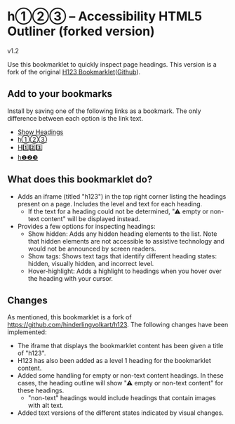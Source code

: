 # h①②③ – Accessibility HTML5 Outliner (forked version)

v1.2

Use this bookmarklet to quickly inspect page headings. This version is a fork of the original [H123 Bookmarklet](https://hinderlingvolkart.github.io/h123/)([Github](https://github.com/hinderlingvolkart/h123)).

## Add to your bookmarks

Install by saving one of the following links as a bookmark. The only difference between each option is the link text. 

* [Show Headings][1]
* [h①②③][1]
* [H1️⃣2️⃣3️⃣][1]
* [h❶❷❸][1]

## What does this bookmarklet do?

* Adds an iframe (titled "h123") in the top right corner listing the headings present on a page. Includes the level and text for each heading.
  * If the text for a heading could not be determined, "&#9888; empty or non-text content" will be displayed instead.
* Provides a few options for inspecting headings:
  * Show hidden: Adds any hidden heading elements to the list. Note that hidden elements are not accessible to assistive technology and would not be announced by screen readers.
  * Show tags: Shows text tags that identify different heading states: hidden, visually hidden, and incorrect level.
  * Hover-highlight: Adds a highlight to headings when you hover over the heading with your cursor.

## Changes

As mentioned, this bookmarklet is a fork of https://github.com/hinderlingvolkart/h123. The following changes have been implemented:

* The iframe that displays the bookmarklet content has been given a title of "h123".
* H123 has also been added as a level 1 heading for the bookmarklet content.
* Added some handling for empty or non-text content headings. In these cases, the heading outline will show "&#9888; empty or non-text content" for these headings.
  * "non-text" headings would include headings that contain images with alt text.
* Added text versions of the different states indicated by visual changes.

[1]: {{bookmarklet}}